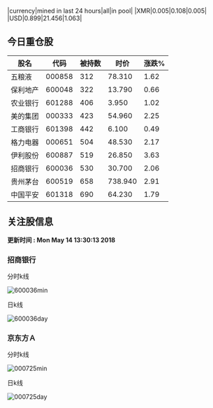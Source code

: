 |currency|mined in last 24 hours|all|in pool|
|XMR|0.005|0.108|0.005|
|USD|0.899|21.456|1.063|

## 今日重仓股 

|股名|代码|被持数|时价|涨跌%|
|---|---|---|---|---|
|五粮液|000858|312|78.310|1.62|
|保利地产|600048|322|13.790|0.66|
|农业银行|601288|406|3.950|1.02|
|美的集团|000333|423|54.960|2.25|
|工商银行|601398|442|6.100|0.49|
|格力电器|000651|504|48.530|2.17|
|伊利股份|600887|519|26.850|3.63|
|招商银行|600036|530|30.700|2.06|
|贵州茅台|600519|658|738.940|2.91|
|中国平安|601318|690|64.230|1.79|

## 关注股信息
**更新时间 : Mon May 14 13:30:13 2018**
### 招商银行 
分时k线

![600036min](http://image.sinajs.cn/newchart/min/n/sh600036.gif)

日k线

![600036day](http://image.sinajs.cn/newchart/daily/n/sh600036.gif)

### 京东方Ａ 
分时k线

![000725min](http://image.sinajs.cn/newchart/min/n/sz000725.gif)

日k线

![000725day](http://image.sinajs.cn/newchart/daily/n/sz000725.gif)

